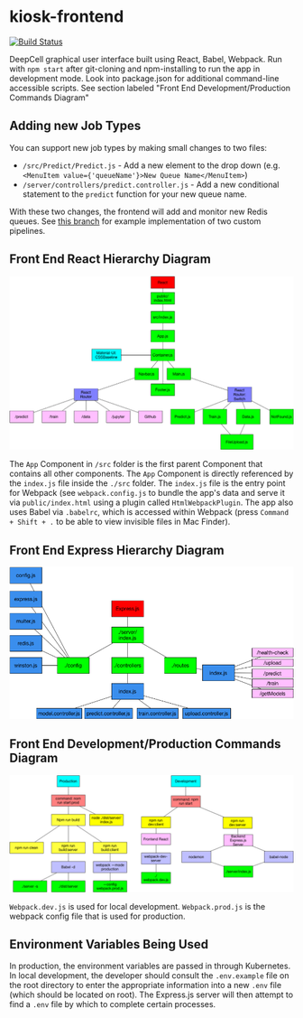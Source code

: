 # kiosk-frontend

[![Build Status](https://travis-ci.com/vanvalenlab/kiosk-frontend.svg?branch=master)](https://travis-ci.com/vanvalenlab/kiosk-frontend)

DeepCell graphical user interface built using React, Babel, Webpack. Run with `npm start` after git-cloning and npm-installing to run the app in development mode. Look into package.json for additional command-line accessible scripts. See section labeled "Front End Development/Production Commands Diagram"

## Adding new Job Types

You can support new job types by making small changes to two files:

* `/src/Predict/Predict.js` - Add a new element to the drop down (e.g. `<MenuItem value={'queueName'}>New Queue Name</MenuItem>`)
* `/server/controllers/predict.controller.js` - Add a new conditional statement to the `predict` function for your new queue name.

With these two changes, the frontend will add and monitor new Redis queues. See [this branch](https://github.com/vanvalenlab/kiosk-frontend/tree/mibi) for example implementation of two custom pipelines.

## Front End React Hierarchy Diagram
![Alt text](./docs/kiosk-frontend-react.png)

The `App` Component in `/src` folder is the first parent Component that contains all other components. The `App` Component is directly referenced by the `index.js` file inside the `./src` folder. The `index.js` file is the entry point for Webpack (see `webpack.config.js` to bundle the app's data and serve it via `public/index.html` using a plugin called `HtmlWebpackPlugin`. The app also uses Babel via `.babelrc`, which is accessed within Webpack (press `Command + Shift + .` to be able to view invisible files in Mac Finder).

## Front End Express Hierarchy Diagram
![Alt text](./docs/kiosk-frontend-express.png)

## Front End Development/Production Commands Diagram
![Alt text](./docs/kiosk-frontend-serving.png)

`Webpack.dev.js` is used for local development. `Webpack.prod.js` is the webpack config file that is used for production.

## Environment Variables Being Used
In production, the environment variables are passed in through Kubernetes. In local development, the developer should consult the `.env.example` file on the root directory to enter the appropriate information into a new `.env` file (which should be located on root). The Express.js server will then attempt to find a `.env` file by which to complete certain processes.
